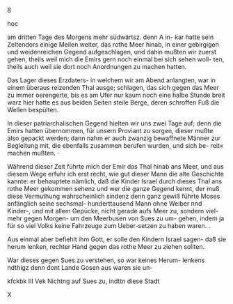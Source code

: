 8

hoc

am dritten Tage des Morgens mehr südwärtsz. denn A in-
kar hatte sein Zeltendors einige Meilen weiter, das rothe
Meer hinab, in einer gebirgigen und weidenreichen Gegend
aufgeschlagen, und dahin mußten wir zuerst gehen, theils
weil mich die Emirs gern noch einmal bei sich sehen woll-
ten, theils auch weil sie dort noch Anordnungen zu machen
hatten.

Das Lager dieses Erzdaters- in welchem wir am Abend
anlangten, war in einem überaus reizenden Thal ausge;
schlagen, das sich gegen das Meer zu immer oerengerte,
bis es am Ufer nur kaum noch eine halbe Stunde breit
warz hier hatte es aus beiden Seiten steile Berge, deren
schroffen Fuß die Wellen bespülten.

In dieser patriarchalischen Gegend hielten wir uns zwei
Tage auf; denn die Emirs hatten übernommen, für unsern
Proviant zu sorgen, dieser mußte also gepackt werden; dann
nahm er auch zwanzig bewaffnete Männer zur Begleitung
mit, die ebenfalls zusammen berufen wurden, und sich be-
reit« machen mußten. ·

Während dieser Zeit führte mich der Emir das Thal hinab
ans Meer, und aus diesem Wege erfuhr ich erst recht, wie
gut dieser Mann die alte Geschichte kannte: er behauptete
nämlich, daß die Kinder Israel durch dieses Thal ans
rothe Meer gekommen sehenz und wer die ganze Gegend
kennt, der muß diese Vermuthung wahrscheinlich sindenz
denn ganz gewiß führte Moses anfänglich seine sechsmal-
hunderttausend Mann ohne Weiber nnd Kinder-, und mit
allem Gepücke, nicht gerade aufs Meer zu, sondern viel-
mehr gegen Morgen- um den Meerbusen von Sues zu um-
gehen, indem ja für so viel Volks keine Fahrzeuge zum
Ueber-setzen zu haben waren. .

Aus einmal aber befiehlt ihm Gott, er solle den Kindern
Israel sagen- daß sie herum lenken, rechter Hand gegen
das rothe Meer zu ziehen sollten.

War dieses gegen Sues zu verstehen, so war keines Herum-
lenkens ndthigz denn dont Lande Gosen aus waren sie un-

kfckbk III Vek Nichtng auf Sues zu, indttn diese Stadt

X

